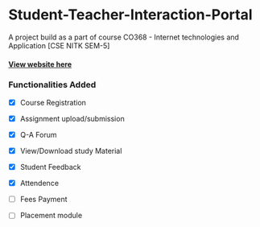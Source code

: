 # Student-Teacher-Interaction-Portal
A project build as a part of course CO368 - Internet technologies and Application [CSE NITK SEM-5]

#### [View website here](https://workpurpose.000webhostapp.com)

### Functionalities Added
- [x] Course Registration
- [x] Assignment upload/submission
- [x] Q-A Forum
- [x] View/Download study Material
- [x] Student Feedback
- [x] Attendence
- [ ]  Fees Payment
- [ ]   Placement module

